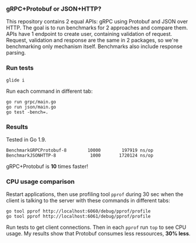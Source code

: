 ### gRPC+Protobuf or JSON+HTTP?

This repository contains 2 equal APIs: gRPC using Protobuf and JSON over HTTP. The goal is to run benchmarks for 2 approaches and compare them. APIs have 1 endpoint to create user, containing validation of request. Request, validation and response are the same in 2 packages, so we're benchmarking only mechanism itself. Benchmarks also include response parsing.

### Run tests

```
glide i
```

Run each command in different tab:

```
go run grpc/main.go
go run json/main.go
go test -bench=.
```

### Results

Tested in Go 1.9.
```
BenchmarkGRPCProtobuf-8   	   10000	    197919 ns/op
BenchmarkJSONHTTP-8       	    1000	   1720124 ns/op
```

gRPC+Protobuf is **10** times faster!

### CPU usage comparison

Restart applications, then use profiling tool `pprof` during 30 sec when the client is talking to the server with these commands in different tabs:

```
go tool pprof http://localhost:6060/debug/pprof/profile
go tool pprof http://localhost:6061/debug/pprof/profile
```

Run tests to get client connections. Then in each `pprof` run `top` to see CPU usage.
My results show that Protobuf consumes less ressources, **30% less**.

